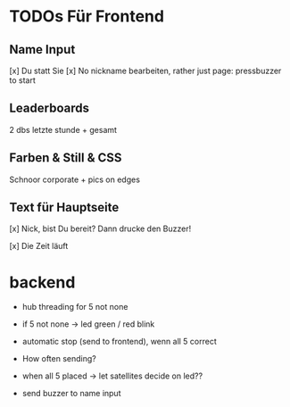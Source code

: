 # TODOs Für Frontend

## Name Input
[x] Du statt Sie 
[x] No nickname bearbeiten, rather just page: pressbuzzer to start
## Leaderboards

2 dbs 
letzte stunde + gesamt

## Farben & Still & CSS
Schnoor corporate + pics on edges
## Text für Hauptseite

[x] Nick, bist Du bereit? Dann drucke den Buzzer!

[x] Die Zeit läuft

# backend

- hub threading for 5 not none
- if 5 not none -> led green / red blink
- automatic stop (send to frontend), wenn all 5 correct
- How often sending? 
- when all 5 placed -> let satellites decide on led??

- send buzzer to name input